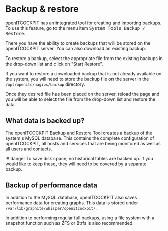 # Backup & restore

openITCOCKPIT has an integrated tool for creating and importing backups. To use this feature, go to the menu item <kbd><kbd>System Tools</kbd> <i class="fa fa-arrow-right"></i> <kbd>Backup / Restore</kbd></kbd>.

There you have the ability to create backups that will be stored on the openITCOCKPIT server. You can also download an existing backup.

To restore a backup, select the appropriate file from the existing backups in the drop-down list and click on "Start Restore".

If you want to restore a downloaded backup that is not already available on the system, you will need to store the backup file on the server in the `/opt/openitc/nagios/backup` directory.

Once they desired file has been placed on the server, reload the page and you will be able to select the file from the drop-down list and restore the data.

## What data is backed up?

The openITCOCKPIT Backup and Restore Tool creates a backup of the system's MySQL database. This contains the complete configuration of openITCOCKPIT, all hosts and services that are being monitored as well as all users and contacts.

!!! danger
    To save disk space, no historical tables are backed up. If you would like to keep these, they will need to be covered by a separate backup.


## Backup of performance data

In addition to the MySQL database, openITCOCKPIT also saves performance data for creating graphs. This data is stored under `/var/lib/graphite/whisper/openitcockpit/`.

In addition to performing regular full backups, using a file system with a snapshot function such as ZFS or Btrfs is also recommended.
